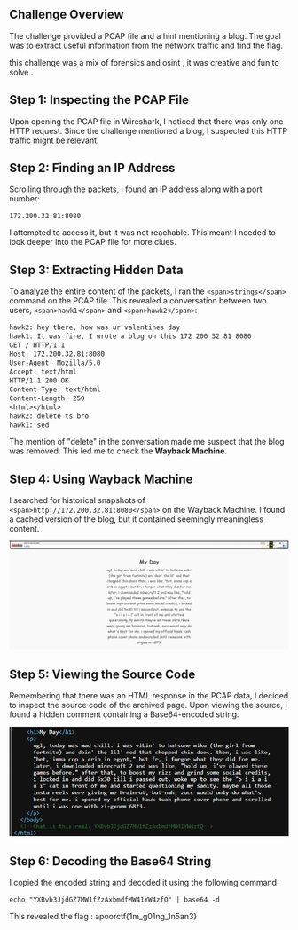 ## Challenge Overview

The challenge provided a PCAP file and a hint mentioning a blog. The goal was to extract useful information from the network traffic and find the flag.

this challenge was a mix of forensics and osint , it was creative and fun to solve .

## Step 1: Inspecting the PCAP File

Upon opening the PCAP file in Wireshark, I noticed that there was only one HTTP request. Since the challenge mentioned a blog, I suspected this HTTP traffic might be relevant.

## Step 2: Finding an IP Address

Scrolling through the packets, I found an IP address along with a port number:

```
172.200.32.81:8080
```

I attempted to access it, but it was not reachable. This meant I needed to look deeper into the PCAP file for more clues.

## Step 3: Extracting Hidden Data

To analyze the entire content of the packets, I ran the `<span>strings</span>` command on the PCAP file. This revealed a conversation between two users, `<span>hawk1</span>` and `<span>hawk2</span>`:

```
hawk2: hey there, how was ur valentines day
hawk1: It was fire, I wrote a blog on this 172 200 32 81 8080
GET / HTTP/1.1
Host: 172.200.32.81:8080
User-Agent: Mozilla/5.0
Accept: text/html
HTTP/1.1 200 OK
Content-Type: text/html
Content-Length: 250
<html></html>
hawk2: delete ts bro
hawk1: sed
```

The mention of "delete" in the conversation made me suspect that the blog was removed. This led me to check the **Wayback Machine**.

## Step 4: Using Wayback Machine

I searched for historical snapshots of `<span>http://172.200.32.81:8080</span>` on the Wayback Machine. I found a cached version of the blog, but it contained seemingly meaningless content.

![1740932050833](image/README/1740932050833.png)

## Step 5: Viewing the Source Code

Remembering that there was an HTML response in the PCAP data, I decided to inspect the source code of the archived page. Upon viewing the source, I found a hidden comment containing a Base64-encoded string.

![1740932103037](image/README/1740932103037.png)

## Step 6: Decoding the Base64 String

I copied the encoded string and decoded it using the following command:

```
echo "YXBvb3JjdGZ7MW1fZzAxbmdfMW41YW4zfQ" | base64 -d
```

This revealed the flag : apoorctf{1m_g01ng_1n5an3}
